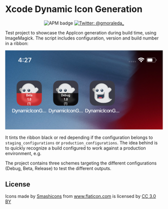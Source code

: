 

# Xcode Dynamic Icon Generation
<p align="center">
  <img alt="APM badge" src="https://img.shields.io/badge/license-MIT-green">
    <a href="https://twitter.com/gmoraleda_">
        <img src="https://img.shields.io/badge/twitter-@gmoraleda-blue.svg?style=flat" alt="Twitter: @gmoraleda_" />
  </a> 
</p>
Test project to showcase the AppIcon generation during build time, using ImageMagick.
The script includes configuration, version and build number in a ribbon:

![](Resources/icons.png "Screenshot")

It tints the ribbon black or red depending if the configuration belongs to `staging_configurations` or `production_configurations`. The idea behind is to quickly recognize a build configured to work against a production environment, e.g.

The project contains three schemes targeting the different configurations (Debug, Beta, Release) to test the different outputs.

## License

<div>Icons made by <a href="https://www.flaticon.com/authors/smashicons" title="Smashicons">Smashicons</a> from <a href="https://www.flaticon.com/"             title="Flaticon">www.flaticon.com</a> is licensed by <a href="http://creativecommons.org/licenses/by/3.0/"             title="Creative Commons BY 3.0" target="_blank">CC 3.0 BY</a></div>
